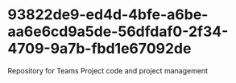 # 93822de9-ed4d-4bfe-a6be-aa6e6cd9a5de-56dfdaf0-2f34-4709-9a7b-fbd1e67092de
Repository for Teams Project code and project management
